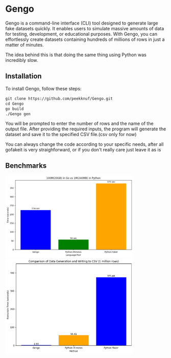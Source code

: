 # Gengo

Gengo is a command-line interface (CLI) tool designed to generate large fake datasets quickly. 
It enables users to simulate massive amounts of data for testing, development, or educational purposes. 
With Gengo, you can effortlessly create datasets containing hundreds of millions of rows in just a matter of minutes.

The idea behind this is that doing the same thing using Python was incredibly slow. 

## Installation

To install Gengo, follow these steps:

```
git clone https://github.com/peekknuf/Gengo.git
cd Gengo
go build
./Gengo gen
```

You will be prompted to enter the number of rows and the name of the output file. After providing the required inputs, the program will generate the dataset and save it to the specified CSV file.(csv only for now)

You can always change the code according to your specific needs, after all gofakeit is very straighforward, or if you don't really care just leave it as is

## Benchmarks

[<img src="output_100m.png" width="400" height="auto">](output_100m.png)
[<img src="output_comparison.png" width="400" height="auto">](output_comparison.png)
